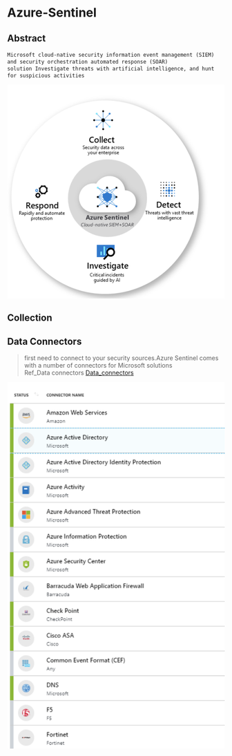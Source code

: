 Azure-Sentinel
=========

Abstract
--------
    Microsoft cloud-native security information event management (SIEM) and security orchestration automated response (SOAR) 
    solution Investigate threats with artificial intelligence, and hunt for suspicious activities
    
![alt text](https://github.com/Maboalenen/Azure_Sentinel/blob/main/sentinel.png?raw=true)

Collection
--------

Data Connectors
-----
  > first need to connect to your security sources.Azure Sentinel comes with a number of connectors for Microsoft solutions  
  > Ref_Data connectors <a href='https://docs.microsoft.com/en-us/azure/sentinel/connect-data-sources' target='_blank'>Data_connectors</a>   

![alt text](https://github.com/Maboalenen/Azure_Sentinel/blob/main/connectors.png?raw=true)
